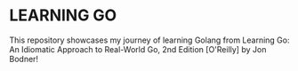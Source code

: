 # LEARNING GO 

This repository showcases my journey of learning Golang from Learning Go: An Idiomatic Approach to Real-World Go, 2nd Edition [O'Reilly] by Jon Bodner! 